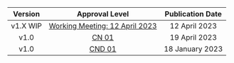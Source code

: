 | **Version** |                     **Approval Level**                     | **Publication Date** |
|:-----------:|:----------------------------------------------------------:|:--------------------:|
|   v1.X WIP  | <a rel="noopener noreferrer" target="_blank" href="https://github.com/oasis-tcs/openc2-jadn-im/tree/working/" >Working Meeting: 12 April 2023</a> |     12 April 2023    |
|     v1.0    | <a rel="noopener noreferrer" target="_blank" href="https://docs.oasis-open.org/openc2/imjadn/v1.0/imjadn-v1.0.html" >CN 01</a> |     19 April 2023    |
|     v1.0    | <a rel="noopener noreferrer" target="_blank" href="https://docs.oasis-open.org/openc2/imjadn/v1.0/cnd01/imjadn-v1.0-cnd01.html" >CND 01</a> |    18 January 2023   |